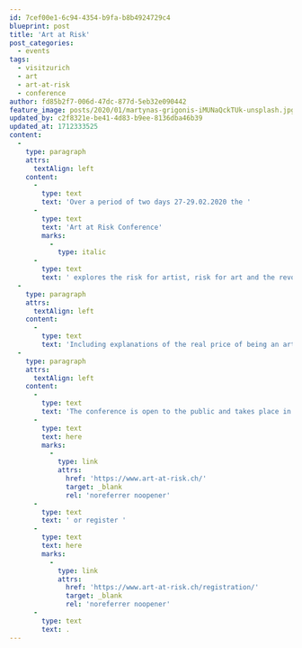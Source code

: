 ```yaml
---
id: 7cef00e1-6c94-4354-b9fa-b8b4924729c4
blueprint: post
title: 'Art at Risk'
post_categories:
  - events
tags:
  - visitzurich
  - art
  - art-at-risk
  - conference
author: fd85b2f7-006d-47dc-877d-5eb32e090442
feature_image: posts/2020/01/martynas-grigonis-iMUNaQckTUk-unsplash.jpg
updated_by: c2f8321e-be41-4d83-b9ee-8136dba46b39
updated_at: 1712333525
content:
  -
    type: paragraph
    attrs:
      textAlign: left
    content:
      -
        type: text
        text: 'Over a period of two days 27-29.02.2020 the '
      -
        type: text
        text: 'Art at Risk Conference'
        marks:
          -
            type: italic
      -
        type: text
        text: ' explores the risk for artist, risk for art and the revolutionary power of creative expression.'
  -
    type: paragraph
    attrs:
      textAlign: left
    content:
      -
        type: text
        text: 'Including explanations of the real price of being an artist in high-friction society that does not appreciate artistic expression and creativity. And how artistic and creative expression can become a resource in a peaceful manner empowers social change and a push towards democracy.'
  -
    type: paragraph
    attrs:
      textAlign: left
    content:
      -
        type: text
        text: 'The conference is open to the public and takes place in the Toni Areal, in Zurich. Read more about the conference '
      -
        type: text
        text: here
        marks:
          -
            type: link
            attrs:
              href: 'https://www.art-at-risk.ch/'
              target: _blank
              rel: 'noreferrer noopener'
      -
        type: text
        text: ' or register '
      -
        type: text
        text: here
        marks:
          -
            type: link
            attrs:
              href: 'https://www.art-at-risk.ch/registration/'
              target: _blank
              rel: 'noreferrer noopener'
      -
        type: text
        text: .
---
```

